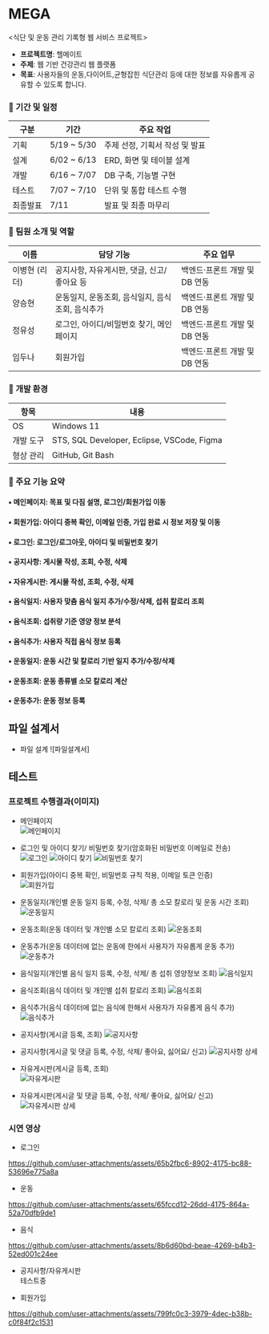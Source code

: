 # MEGA
<식단 및 운동 관리 기록형 웹 서비스 프로젝트>


- **프로젝트명**: 헬메이트
- **주제**: 웹 기반 건강관리 웹 플랫폼
- **목표**: 사용자들의 운동,다이어트,균형잡힌 식단관리 등에 대한 정보를 자유롭게 공유할 수 있도록 합니다.

### 🔹 기간 및 일정

| 구분     | 기간           | 주요 작업                        |
|----------|----------------|----------------------------------|
| 기획     | 5/19 ~ 5/30    | 주제 선정, 기획서 작성 및 발표      |
| 설계     | 6/02 ~ 6/13    | ERD, 화면 및 테이블 설계           |
| 개발     | 6/16 ~ 7/07    | DB 구축, 기능별 구현               |
| 테스트   | 7/07 ~ 7/10    | 단위 및 통합 테스트 수행           |
| 최종발표 | 7/11           | 발표 및 최종 마무리                |
    
### 🔹 팀원 소개 및 역할

| 이름     | 담당 기능                                         | 주요 업무 |
|----------|--------------------------------------------------|----------|
| 이병현 (리더) | 공지사항, 자유게시판, 댓글, 신고/좋아요 등      | 백엔드·프론트 개발 및 DB 연동 |
| 양승현     | 운동일지, 운동조회, 음식일지, 음식조회, 음식추가 | 백엔드·프론트 개발 및 DB 연동 |
| 정유성     | 로그인, 아이디/비밀번호 찾기, 메인 페이지        | 백엔드·프론트 개발 및 DB 연동 |
| 임두나     | 회원가입                                         | 백엔드·프론트 개발 및 DB 연동 |


### 🔹 개발 환경

| 항목       | 내용 |
|------------|------|
| OS         | Windows 11 |
| 개발 도구  | STS, SQL Developer, Eclipse, VSCode, Figma |
| 형상 관리  | GitHub, Git Bash |

### 🔹 주요 기능 요약


#### ▪️ 메인페이지: 목표 및 다짐 설명, 로그인/회원가입 이동

#### ▪️ 회원가입: 아이디 중복 확인, 이메일 인증, 가입 완료 시 정보 저장 및 이동

#### ▪️ 로그인: 로그인/로그아웃, 아이디 및 비밀번호 찾기

#### ▪️ 공지사항: 게시물 작성, 조회, 수정, 삭제

#### ▪️ 자유게시판: 게시물 작성, 조회, 수정, 삭제

#### ▪️ 음식일지: 사용자 맞춤 음식 일지 추가/수정/삭제, 섭취 칼로리 조회

#### ▪️ 음식조회: 섭취량 기준 영양 정보 분석

#### ▪️ 음식추가: 사용자 직접 음식 정보 등록

#### ▪️ 운동일지: 운동 시간 및 칼로리 기반 일지 추가/수정/삭제

#### ▪️ 운동조회: 운동 종류별 소모 칼로리 계산

#### ▪️ 운동추가: 운동 정보 등록


## 파일 설계서
- 파일 설계
![파일설계서]



## 테스트

### 프로젝트 수행결과(이미지)  

- 메인페이지  
![메인페이지](https://github.com/hykim-king/MEGA/blob/main/doc/%EB%A9%94%EC%9D%B8.png)  

- 로그인 및 아이디 찾기/ 비밀번호 찾기(암호화된 비밀번호 이메일로 전송)  
![로그인](https://github.com/hykim-king/MEGA/blob/main/doc/%EB%A1%9C%EA%B7%B8%EC%9D%B8%ED%99%88.png)
![아이디 찾기](https://github.com/hykim-king/MEGA/blob/main/doc/%EC%95%84%EC%9D%B4%EB%94%94%EC%B0%BE%EA%B8%B0.png)
![비밀번호 찾기](https://github.com/hykim-king/MEGA/blob/main/doc/%EB%B9%84%EB%B0%80%EB%B2%88%ED%98%B8%EC%B0%BE%EA%B8%B0.png)

- 회원가입(아이디 중복 확인, 비밀번호 규칙 적용, 이메일 토큰 인증)  
![회원가입](https://github.com/hykim-king/MEGA/blob/main/doc/%ED%9A%8C%EC%9B%90%EA%B0%80%EC%9E%85.png)

- 운동일지(개인별 운동 일지 등록, 수정, 삭제/ 총 소모 칼로리 및 운동 시간 조회)
![운동일지](https://github.com/hykim-king/MEGA/blob/main/doc/%EC%9A%B4%EB%8F%99%EC%9D%BC%EC%A7%80.png)
- 운동조회(운동 데이터 및 개인별 소모 칼로리 조회)
![운동조회](https://github.com/hykim-king/MEGA/blob/main/doc/%EC%9A%B4%EB%8F%99%EC%A1%B0%ED%9A%8C.png)
- 운동추가(운동 데이터에 없는 운동에 한에서 사용자가 자유롭게 운동 추가)  
![운동추가](https://github.com/hykim-king/MEGA/blob/main/doc/%EC%9A%B4%EB%8F%99%EC%B6%94%EA%B0%80.png)

- 음식일지(개인별 음식 일지 등록, 수정, 삭제/ 총 섭취 영양정보 조회) 
![음식일지](https://github.com/hykim-king/MEGA/blob/main/doc/%EC%9D%8C%EC%8B%9D%EC%9D%BC%EC%A7%80.png)
- 음식조회(음식 데이터 및 개인별 섭취 칼로리 조회)
![음식조회](https://github.com/hykim-king/MEGA/blob/main/doc/%EC%9D%8C%EC%8B%9D%EC%A1%B0%ED%9A%8C.png)
- 음식추가(음식 데이터에 없는 음식에 한해서 사용자가 자유롭게 음식 추가)
![음식추가](https://github.com/hykim-king/MEGA/blob/main/doc/%EC%9D%8C%EC%8B%9D%EC%B6%94%EA%B0%80.png)

- 공지사항(게시글 등록, 조회) 
![공지사항](https://github.com/hykim-king/MEGA/blob/main/doc/%EA%B3%B5%EC%A7%80%EC%82%AC%ED%95%AD.png)
- 공지사항(게시글 및 댓글 등록, 수정, 삭제/ 좋아요, 싫어요/ 신고)
![공지사항 상세](https://github.com/hykim-king/MEGA/blob/main/doc/%EA%B3%B5%EC%A7%80%EC%82%AC%ED%95%AD%EC%84%B8%EB%B6%80%EC%82%AC%ED%95%AD.png)
  
- 자유게시판(게시글 등록, 조회)   
![자유게시판](https://github.com/hykim-king/MEGA/blob/main/doc/%EC%9E%90%EC%9C%A0%EA%B2%8C%EC%8B%9C%ED%8C%90.png)
- 자유게시판(게시글 및 댓글 등록, 수정, 삭제/ 좋아요, 싫어요/ 신고)  
![자유게시판 상세](https://github.com/hykim-king/MEGA/blob/main/doc/%EC%9E%90%EC%9C%A0%EA%B2%8C%EC%8B%9C%ED%8C%90%EC%84%B8%EB%B6%80%EC%82%AC%ED%95%AD.png)


### 시연 영상
- 로그인  

https://github.com/user-attachments/assets/65b2fbc6-8902-4175-bc88-53696e775a8a

- 운동  

https://github.com/user-attachments/assets/65fccd12-26dd-4175-864a-52a70dfb9de1

- 음식  

https://github.com/user-attachments/assets/8b6d60bd-beae-4269-b4b3-52ed001c24ee

- 공지사항/자유게시판  
  테스트중  

- 회원가입  

https://github.com/user-attachments/assets/799fc0c3-3979-4dec-b38b-c0f84f2c1531

